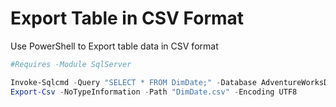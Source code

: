 # Export Table in CSV Format
Use PowerShell to Export table data in CSV format

```PowerShell
#Requires -Module SqlServer

Invoke-Sqlcmd -Query "SELECT * FROM DimDate;" -Database AdventureWorksDW2012  -Server localhost |
Export-Csv -NoTypeInformation -Path "DimDate.csv" -Encoding UTF8
```
